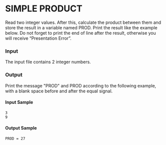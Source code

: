 # SIMPLE PRODUCT
Read two integer values. After this, calculate the product between them and store the result in a variable named PROD. Print the result like the example below. Do not forget to print the end of line after the result, otherwise you will receive “Presentation Error”.
### Input
The input file contains 2 integer numbers.
### Output
Print the message "PROD" and PROD according to the following example, with a blank space before and after the equal signal.
#### Input Sample
    3  
    9  
#### Output Sample
    PROD = 27